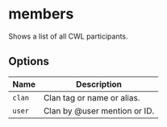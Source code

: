 # members

Shows a list of all CWL participants.

## Options

| Name   | Description                  |
| ------ | ---------------------------- |
| `clan` | Clan tag or name or alias.   |
| `user` | Clan by @user mention or ID. |
